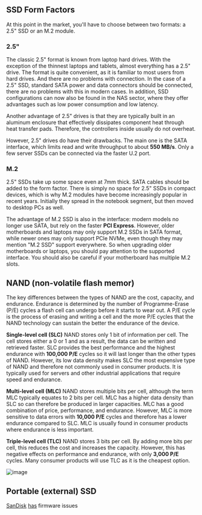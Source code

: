 ## SSD Form Factors
At this point in the market, you'll have to choose between two formats: a 2.5" SSD or an M.2 module.

### 2.5"
The classic 2.5" format is known from laptop hard drives. With the exception of the thinnest laptops and tablets, almost everything has a 2.5" drive. The format is quite convenient, as it is familiar to most users from hard drives. And there are no problems with connection. In the case of a 2.5" SSD, standard SATA power and data connectors should be connected, there are no problems with this in modern cases. In addition, SSD configurations can now also be found in the NAS sector, where they offer advantages such as low power consumption and low latency.

Another advantage of 2.5" drives is that they are typically built in an aluminum enclosure that effectively dissipates component heat through heat transfer pads. Therefore, the controllers inside usually do not overheat.

However, 2.5" drives do have their drawbacks. The main one is the SATA interface, which limits read and write throughput to about **550 MB/s**. Only a few server SSDs can be connected via the faster U.2 port.

### M.2
2.5" SSDs take up some space even at 7mm thick. SATA cables should be added to the form factor. There is simply no space for 2.5" SSDs in compact devices, which is why M.2 modules have become increasingly popular in recent years. Initially they spread in the notebook segment, but then moved to desktop PCs as well.

The advantage of M.2 SSD is also in the interface: modern models no longer use SATA, but rely on the faster **PCI Express**. However, older motherboards and laptops may only support M.2 SSDs in SATA format, while newer ones may only support PCIe NVMe, even though they may mention "M.2 SSD" support everywhere. So when upgrading older motherboards or laptops, you should pay attention to the supported interface. You should also be careful if your motherboard has multiple M.2 slots.

## NAND (non-volatile flash memor)
The key differences between the types of NAND are the cost, capacity, and endurance. Endurance is determined by the number of Programme-Erase (P/E) cycles a flash cell can undergo before it starts to wear out. A P/E cycle is the process of erasing and writing a cell and the more P/E cycles that the NAND technology can sustain the better the endurance of the device.

**Single-level cell (SLC)** NAND stores only 1 bit of information per cell. The cell stores either a 0 or 1 and as a result, the data can be written and retrieved faster. SLC provides the best performance and the highest endurance with **100,000 P/E** cycles so it will last longer than the other types of NAND. However, its low data density makes SLC the most expensive type of NAND and therefore not commonly used in consumer products. It is typically used for servers and other industrial applications that require speed and endurance.

**Multi-level cell (MLC)** NAND stores multiple bits per cell, although the term MLC typically equates to 2 bits per cell. MLC has a higher data density than SLC so can therefore be produced in larger capacities. MLC has a good combination of price, performance, and endurance. However, MLC is more sensitive to data errors with **10,000 P/E** cycles and therefore has a lower endurance compared to SLC. MLC is usually found in consumer products where endurance is less important.

**Triple-level cell (TLC)** NAND stores 3 bits per cell. By adding more bits per cell, this reduces the cost and increases the capacity. However, this has negative effects on performance and endurance, with only **3,000 P/E** cycles. Many consumer products will use TLC as it is the cheapest option.

![image](https://github.com/awesome-windows11/hardware/assets/87380272/3600ce9d-bcc4-46bd-863d-8abc4c76958a)


## Portable (external) SSD
[SanDisk](https://reddit.com/r/DataHoarder/comments/15tix81/advice_on_best_ssd/) [has](https://new.reddit.com/r/DataHoarder/comments/15lkah3/we_just_lost_3tb_of_data_on_a_sandisk_extreme_ssd/) firmware issues
